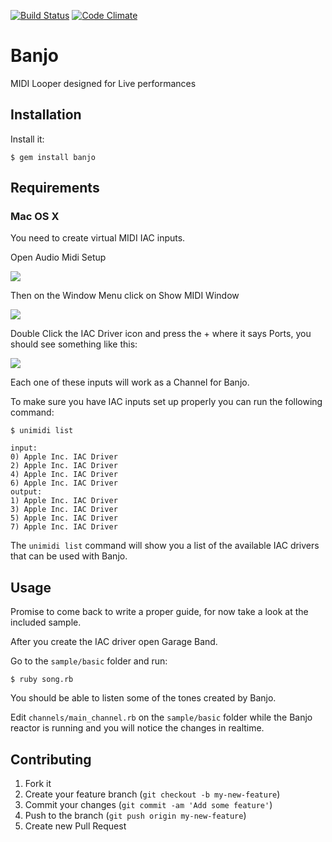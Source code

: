 [![Build Status](http://allthebadges.io/dabit/banjo/travis.png)](http://allthebadges.io/dabit/banjo/travis)
[![Code Climate](http://allthebadges.io/dabit/banjo/code_climate.png)](http://allthebadges.io/dabit/banjo/code_climate)

# Banjo

MIDI Looper designed for Live performances

## Installation

Install it:

    $ gem install banjo

## Requirements

### Mac OS X

You need to create virtual MIDI IAC inputs.

Open Audio Midi Setup

![](http://monosnap.com/image/u5lWy0g41Qt2JnjJqFp1nPExF9aIK9.png)

Then on the Window Menu click on Show MIDI Window

![](http://monosnap.com/image/TswtEsSbER5dKiB7gLoxEzjptzzjzy.png)

Double Click the IAC Driver icon and press the + where it says Ports, you should
see something like this:

![](http://monosnap.com/image/D8wQ6wC2SPvhW2fW7f3qjznlUrUV4J.png)

Each one of these inputs will work as a Channel for Banjo.

To make sure you have IAC inputs set up properly you can run the following
command:

    $ unimidi list

    input:
    0) Apple Inc. IAC Driver
    2) Apple Inc. IAC Driver
    4) Apple Inc. IAC Driver
    6) Apple Inc. IAC Driver
    output:
    1) Apple Inc. IAC Driver
    3) Apple Inc. IAC Driver
    5) Apple Inc. IAC Driver
    7) Apple Inc. IAC Driver

The `unimidi list` command will show you a list of the available IAC drivers
that can be used with Banjo.

## Usage

Promise to come back to write a proper guide, for now take a look at the included
sample.

After you create the IAC driver open Garage Band.

Go to the `sample/basic` folder and run:

    $ ruby song.rb

You should be able to listen some of the tones created by Banjo.

Edit `channels/main_channel.rb` on the `sample/basic` folder while the Banjo
reactor is running and you will notice the changes in realtime.

## Contributing

1. Fork it
2. Create your feature branch (`git checkout -b my-new-feature`)
3. Commit your changes (`git commit -am 'Add some feature'`)
4. Push to the branch (`git push origin my-new-feature`)
5. Create new Pull Request

[1]:http://www.youtube.com/watch?v=hgFA_fdup7g
